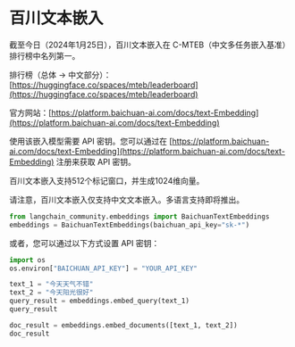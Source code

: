 # 百川文本嵌入

截至今日（2024年1月25日），百川文本嵌入在 C-MTEB（中文多任务嵌入基准）排行榜中名列第一。

排行榜（总体 -> 中文部分）：[https://huggingface.co/spaces/mteb/leaderboard](https://huggingface.co/spaces/mteb/leaderboard)

官方网站：[https://platform.baichuan-ai.com/docs/text-Embedding](https://platform.baichuan-ai.com/docs/text-Embedding)

使用该嵌入模型需要 API 密钥。您可以通过在 [https://platform.baichuan-ai.com/docs/text-Embedding](https://platform.baichuan-ai.com/docs/text-Embedding) 注册来获取 API 密钥。

百川文本嵌入支持512个标记窗口，并生成1024维向量。

请注意，百川文本嵌入仅支持中文文本嵌入。多语言支持即将推出。

```python
from langchain_community.embeddings import BaichuanTextEmbeddings
embeddings = BaichuanTextEmbeddings(baichuan_api_key="sk-*")
```

或者，您可以通过以下方式设置 API 密钥：

```python
import os
os.environ["BAICHUAN_API_KEY"] = "YOUR_API_KEY"
```

```python
text_1 = "今天天气不错"
text_2 = "今天阳光很好"
query_result = embeddings.embed_query(text_1)
query_result
```

```python
doc_result = embeddings.embed_documents([text_1, text_2])
doc_result
```